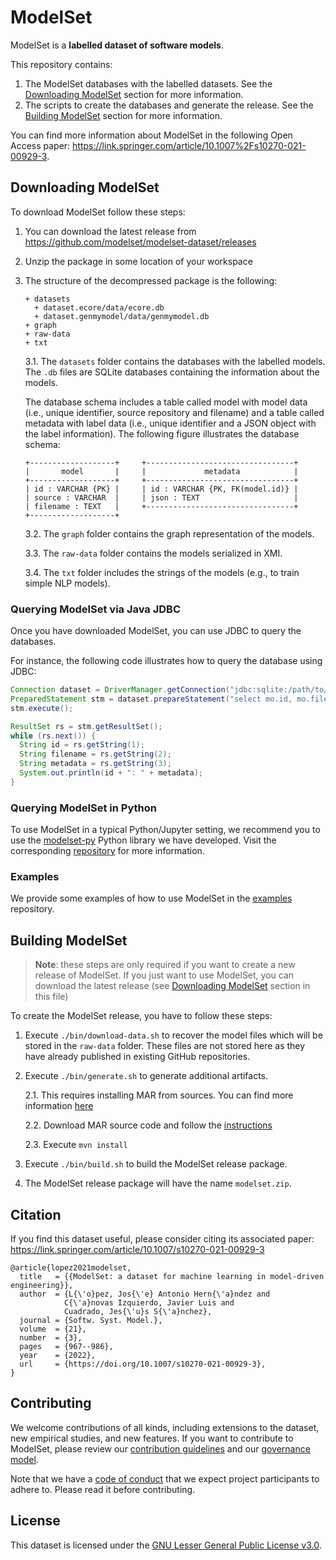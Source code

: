 
# ModelSet

ModelSet is a **labelled dataset of software models**. 

This repository contains:

1. The ModelSet databases with the labelled datasets. See the [Downloading ModelSet](#downloading-modelset) section for more information.
2. The scripts to create the databases and generate the release. See the [Building ModelSet](#building-modelset) section for more information.

You can find more information about ModelSet in the following Open Access paper: https://link.springer.com/article/10.1007%2Fs10270-021-00929-3.

## Downloading ModelSet

To download ModelSet follow these steps:

1. You can download the latest release from https://github.com/modelset/modelset-dataset/releases
2. Unzip the package in some location of your workspace
3. The structure of the decompressed package is the following:

    ```
    + datasets
      + dataset.ecore/data/ecore.db
      + dataset.genmymodel/data/genmymodel.db
    + graph
    + raw-data
    + txt
    ```
    3.1. The `datasets` folder contains the databases with the labelled models. The `.db` files are SQLite databases containing the information about the models. 

    The database schema includes a table called model with model data (i.e., unique identifier, source repository and filename) and a table called metadata with label data (i.e., unique identifier and a JSON object with the label information). The following figure illustrates the database schema:

    ```
    +-------------------+     +---------------------------------+
    |       model       |     |             metadata            |
    +-------------------+     +---------------------------------+
    | id : VARCHAR {PK} |     | id : VARCHAR {PK, FK(model.id)} |
    | source : VARCHAR  |     | json : TEXT                     |
    | filename : TEXT   |     +---------------------------------+
    +-------------------+
    ```

    3.2. The `graph` folder contains the graph representation of the models. 

    3.3. The `raw-data` folder contains the models serialized in XMI. 

    3.4. The `txt` folder includes the strings of the models (e.g., to train simple NLP models).

### Querying ModelSet via Java JDBC

Once you have downloaded ModelSet, you can use JDBC to query the databases. 

For instance, the following code illustrates how to query the database using JDBC:

```java
Connection dataset = DriverManager.getConnection("jdbc:sqlite:/path/to/dbfile");
PreparedStatement stm = dataset.prepareStatement("select mo.id, mo.filename, mm.metadata from models mo join metadata mm on mo.id = mm.id");
stm.execute();

ResultSet rs = stm.getResultSet();
while (rs.next()) {
  String id = rs.getString(1);
  String filename = rs.getString(2);
  String metadata = rs.getString(3);
  System.out.println(id + ": " + metadata);
}			
```

### Querying ModelSet in Python

To use ModelSet in a typical Python/Jupyter setting, we recommend you to use the [modelset-py](https://github.com/modelset/modelset-py) Python library we have developed. Visit the corresponding [repository](https://github.com/modelset/modelset-py) for more information.

### Examples

We provide some examples of how to use ModelSet in the [examples](https://github.com/modelset/modelset-apps) repository.

## Building ModelSet

> **Note**: these steps are only required if you want to create a new release of ModelSet. If you just want to use ModelSet, you can download the latest release (see [Downloading ModelSet](#downloading-modelset) section in this file)

To create the ModelSet release, you have to follow these steps:

1. Execute `./bin/download-data.sh` to recover the model files which will be stored in the `raw-data` folder. These files are not stored here as they have already published in existing GitHub repositories. 
2. Execute `./bin/generate.sh` to generate additional artifacts.

    2.1. This requires installing MAR from sources. You can find more information [here](https://github.com/mar-platform/mar)

    2.2. Download MAR source code and follow the [instructions](https://github.com/mar-platform/mar/wiki/Installation-instructions)

    2.3. Execute `mvn install`
3. Execute `./bin/build.sh` to build the ModelSet release package.
4. The ModelSet release package will have the name `modelset.zip`.

  
## Citation

If you find this dataset useful, please consider citing its associated paper: https://link.springer.com/article/10.1007/s10270-021-00929-3

```
@article{lopez2021modelset,
  title   = {{ModelSet: a dataset for machine learning in model-driven engineering}},
  author  = {L{\'o}pez, Jos{\'e} Antonio Hern{\'a}ndez and 
            C{\'a}novas Izquierdo, Javier Luis and 
            Cuadrado, Jes{\'u}s S{\'a}nchez},
  journal = {Softw. Syst. Model.},
  volume  = {21},
  number  = {3},
  pages   = {967--986},
  year    = {2022},
  url     = {https://doi.org/10.1007/s10270-021-00929-3},
}
```

## Contributing

We welcome contributions of all kinds, including extensions to the dataset, new empirical studies, and new features. If you want to contribute to ModelSet, please review our [contribution guidelines](CONTRIBUTING.md) and our [governance model](GOVERNANCE.md).

Note that we have a [code of conduct](CODE_OF_CONDUCT.md) that we expect project participants to adhere to. Please read it before contributing.

## License

This dataset is licensed under the [GNU Lesser General Public License v3.0](LICENSE.md).
